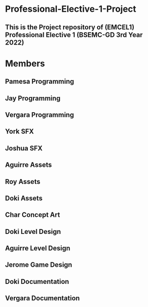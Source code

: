 # Professional-Elective-1-Project
## This is the Project repository of (EMCEL1)  Professional Elective 1 (BSEMC-GD 3rd Year 2022) 

# Members
## Pamesa Programming
## Jay Programming
## Vergara Programming

## York SFX
## Joshua SFX

## Aguirre Assets
## Roy Assets
## Doki Assets

## Char Concept Art

## Doki Level Design
## Aguirre Level Design

## Jerome Game Design

## Doki Documentation
## Vergara Documentation